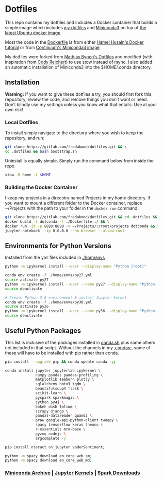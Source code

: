 # Dotfiles

This repo contains my dotfiles and includes a Docker container that builds a simple image which includes [my dotfiles](https://github.com/fredabood/.dotfiles) and [Miniconda3](https://conda.io/miniconda.html) on top of [the latest Ubuntu docker image](https://hub.docker.com/_/ubuntu/).

Most the code in the [Dockerfile](./Dockerfile) is from either [Hamel Husain's Docker tutorial](https://github.com/hamelsmu/Docker_Tutorial/blob/master/basic_tutorial/Dockerfile) or from [Continuum's Miniconda3 image](https://hub.docker.com/r/continuumio/miniconda3/).

My dotfiles were forked from [Mathias Bynen's Dotfiles](https://github.com/mathiasbynens/dotfiles) and modified (with inspiration from [Cody Reichert](https://github.com/CodyReichert/dotfiles/blob/master/install.sh)) to use stow instead of rsync. I also added an automatic installation of Miniconda3 into the $HOME/.conda directory.

## Installation

**Warning:** If you want to give these dotfiles a try, you should first fork this repository, review the code, and remove things you don’t want or need. Don’t blindly use my settings unless you know what that entails. Use at your own risk!

### Local Dotfiles
To install simply navigate to the directory where you wish to keep the repository, and run:
```bash
git clone https://gitlab.com/fredabood/dotfiles.git && \
cd .dotfiles && bash bootstrap.sh
```
Uninstall is equally simple. Simply run the command below from inside the repo.
```bash
stow -D home -t $HOME
```

### Building the Docker Container
I keep my projects in a direcotry named Projects in my home directory. If you want to mount a different folder to the Docker container, replace ~/Projects with the path to your folder in the `docker run` command.
```bash
git clone https://gitlab.com/fredabood/dotfiles.git && cd .dotfiles && \
docker build -t dotconda -f ./Dockerfile ./ && \
docker run -it -p 8888:8888 -v ~/Projects/:/root/projects dotconda && \
jupyter notebook --ip 0.0.0.0 --no-browser --allow-root
```

## Environments for Python Versions
Installed from the yml files included in [./hom/envs](./home/envs)
```bash
python -m ipykernel install --user --display-name "Python [root]"

conda env create -f ./home/envs/py27.yml
source activate py27
python -m ipykernel install --user --name py27 --display-name "Python [py27]"
source deactivate

# Create Python 3.6 environment & install Jupyter kernel
conda env create -f ./home/envs/py36.yml
source activate py36
python -m ipykernel install --user --name py36 --display-name "Python [py36]"
source deactivate
```

## Useful Python Packages
This list is inclusive of the packages installed in [conda.sh](./conda.sh) plus some others not included in that script. Without the channels in my [.condarc](./home/.condarc), some of these will have to be installed with pip rather than conda.
```bash
pip install --upgrade pip && conda update conda -y;

conda install jupyter jupyterlab ipykernel \
              numpy pandas pandas-profiling \
              matplotlib seaborn plotly \
              sqlalchemy boto3 tqdm \
              beautifulsoup4 flask \
              scikit-learn \
              pyspark sparkmagic \
              cython py4j \
              bokeh dash folium \
              scrapy django \
              pandas-datareader quandl \
              praw google-api-python-client tweepy \
              spacy tensorflow keras theano \
              r-essentials mro-base \
              pyzmq nodejs \
              argcomplete -y

pip install nteract_on_jupyter vaderSentiment;

python -m spacy download en_core_web_sm;
python -m spacy download en_core_web_md;
```

### [Miniconda Archive](https://repo.continuum.io/miniconda/) | [Jupyter Kernels](https://github.com/jupyter/jupyter/wiki/Jupyter-kernels) | [Spark Downloads](https://spark.apache.org/downloads.html)
